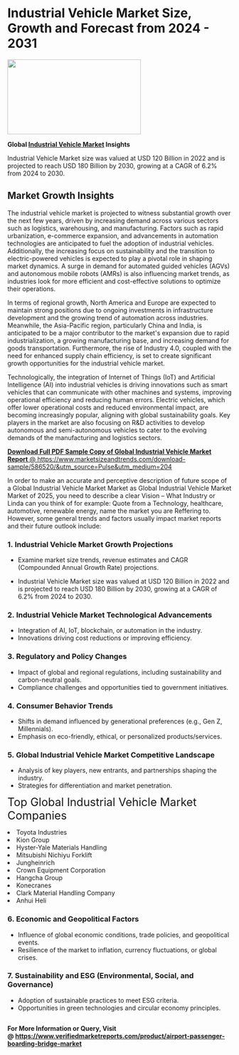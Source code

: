 <H1>Industrial Vehicle Market Size, Growth and Forecast from 2024 - 2031</H1><img class="aligncenter size-medium wp-image-584254" src="https://thirdeyenews.in/wp-content/uploads/2024/09/Global-Market-Research-300x168.jpeg" alt="" width="300" height="168" /><p><strong>Global&nbsp;<a href="https://www.marketsizeandtrends.com/download-sample/586520/&amp;utm_source=Pulse&amp;utm_medium=204">Industrial Vehicle Market</a> Insights</strong></p><p>Industrial Vehicle Market size was valued at USD 120 Billion in 2022 and is projected to reach USD 180 Billion by 2030, growing at a CAGR of 6.2% from 2024 to 2030.</p><p><h2>Market Growth Insights</h2> <p>The industrial vehicle market is projected to witness substantial growth over the next few years, driven by increasing demand across various sectors such as logistics, warehousing, and manufacturing. Factors such as rapid urbanization, e-commerce expansion, and advancements in automation technologies are anticipated to fuel the adoption of industrial vehicles. Additionally, the increasing focus on sustainability and the transition to electric-powered vehicles is expected to play a pivotal role in shaping market dynamics. A surge in demand for automated guided vehicles (AGVs) and autonomous mobile robots (AMRs) is also influencing market trends, as industries look for more efficient and cost-effective solutions to optimize their operations.</p> <p><a href="#"></a></p> <p>In terms of regional growth, North America and Europe are expected to maintain strong positions due to ongoing investments in infrastructure development and the growing trend of automation across industries. Meanwhile, the Asia-Pacific region, particularly China and India, is anticipated to be a major contributor to the market's expansion due to rapid industrialization, a growing manufacturing base, and increasing demand for goods transportation. Furthermore, the rise of Industry 4.0, coupled with the need for enhanced supply chain efficiency, is set to create significant growth opportunities for the industrial vehicle market.</p> <p>Technologically, the integration of Internet of Things (IoT) and Artificial Intelligence (AI) into industrial vehicles is driving innovations such as smart vehicles that can communicate with other machines and systems, improving operational efficiency and reducing human errors. Electric vehicles, which offer lower operational costs and reduced environmental impact, are becoming increasingly popular, aligning with global sustainability goals. Key players in the market are also focusing on R&D activities to develop autonomous and semi-autonomous vehicles to cater to the evolving demands of the manufacturing and logistics sectors.</p> <p><a href="#"></p><p><span class=""><strong>Download Full PDF Sample Copy of Global Industrial Vehicle Market Report</strong> @ <a href="https://www.marketsizeandtrends.com/download-sample/586520/&amp;utm_source=Pulse&amp;utm_medium=204" target="_blank">https://www.marketsizeandtrends.com/download-sample/586520/&amp;utm_source=Pulse&amp;utm_medium=204</a></span></p><p>In order to make an accurate and perceptive description of future scope of a Global&nbsp;Industrial Vehicle Market Market as Global&nbsp;Industrial Vehicle Market Market of 2025, you need to describe a clear Vision &ndash; What Industry or Linda can you think of for example: Quote from a Technology, healthcare, automotive, renewable energy, name the market you are Reffering to. However, some general trends and factors usually impact market reports and their future outlook include:</p><h3>1.&nbsp;<strong>Industrial Vehicle Market Growth Projections</strong></h3><ul><li>Examine market size trends, revenue estimates and CAGR (Compounded Annual Growth Rate) projections.</li><li><p>Industrial Vehicle Market size was valued at USD 120 Billion in 2022 and is projected to reach USD 180 Billion by 2030, growing at a CAGR of 6.2% from 2024 to 2030.</p></li></ul><h3>2.&nbsp;<strong>Industrial Vehicle Market Technological Advancements</strong></h3><ul><li>Integration of AI, IoT, blockchain, or automation in the industry.</li><li>Innovations driving cost reductions or improving efficiency.</li></ul><h3>3.&nbsp;<strong>Regulatory and Policy Changes</strong></h3><ul><li>Impact of global and regional regulations, including sustainability and carbon-neutral goals.</li><li>Compliance challenges and opportunities tied to government initiatives.</li></ul><h3>4.&nbsp;<strong>Consumer Behavior Trends</strong></h3><ul><li>Shifts in demand influenced by generational preferences (e.g., Gen Z, Millennials).</li><li>Emphasis on eco-friendly, ethical, or personalized products/services.</li></ul><h3>5.&nbsp;<strong>Global Industrial Vehicle Market Competitive Landscape</strong></h3><ul><li>Analysis of key players, new entrants, and partnerships shaping the industry.</li><li>Strategies for differentiation and market penetration.</li></ul><p data-pm-slice="1 1 []"><span style="color: inherit; font-family: inherit; font-size: 25px;">Top Global Industrial Vehicle Market Companies</span></p><div class="" data-test-id=""><p><li>Toyota Industries</li><li> Kion Group</li><li> Hyster-Yale Materials Handling</li><li> Mitsubishi Nichiyu Forklift</li><li> Jungheinrich</li><li> Crown Equipment Corporation</li><li> Hangcha Group</li><li> Konecranes</li><li> Clark Material Handling Company</li><li> Anhui Heli</li></p></div><h3>6.&nbsp;<strong>Economic and Geopolitical Factors</strong></h3><ul><li>Influence of global economic conditions, trade policies, and geopolitical events.</li><li>Resilience of the market to inflation, currency fluctuations, or global crises.</li></ul><h3>7.&nbsp;<strong>Sustainability and ESG (Environmental, Social, and Governance)</strong></h3><ul><li>Adoption of sustainable practices to meet ESG criteria.</li><li>Opportunities in green technologies and circular economy principles.</li></ul><h2><strong style="font-size: 14px;">For More Information or Query, Visit @&nbsp;</strong><a style="background-color: #ffffff; font-size: 14px;" href="https://www.marketsizeandtrends.com/report/industrial-vehicle-market/" target="_blank">https://www.verifiedmarketreports.com/product/airport-passenger-boarding-bridge-market</a></h2>

